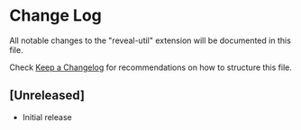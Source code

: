 # Change Log

All notable changes to the "reveal-util" extension will be documented in this file.

Check [Keep a Changelog](http://keepachangelog.com/) for recommendations on how to structure this file.

## [Unreleased]

- Initial release

